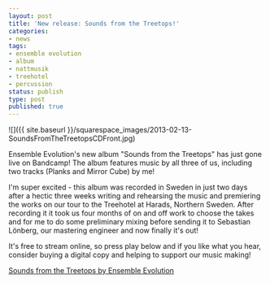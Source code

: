 ```yaml
---
layout: post
title: 'New release: Sounds from the Treetops!'
categories:
- news
tags:
- ensemble evolution
- album
- nattmusik
- treehotel
- percussion
status: publish
type: post
published: true
---
```


![]({{ site.baseurl }}/squarespace_images/2013-02-13-SoundsFromTheTreetopsCDFront.jpg)

Ensemble Evolution's new album "Sounds from the Treetops" has just gone live on Bandcamp! The album features music by all three of us, including two tracks (Planks and Mirror Cube) by me!

I'm super excited - this album was recorded in Sweden in just two days after a hectic three weeks writing and rehearsing the music and premiering the works on our tour to the Treehotel at Harads, Northern Sweden. After recording it it took us four months of on and off work to choose the takes and for me to do some preliminary mixing before sending it to Sebastian Lönberg, our mastering engineer and now finally it's out!

It's free to stream online, so press play below and if you like what you hear, consider buying a digital copy and helping to support our music making!
   
[Sounds from the Treetops by Ensemble Evolution](http://ensembleevolution.bandcamp.com/album/sounds-from-the-treetops)

